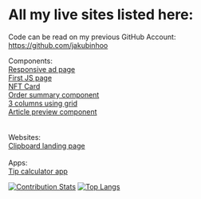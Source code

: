 # All my live sites listed here:

Code can be read on my previous GitHub Account: https://github.com/jakubinhoo

Components:<br />
[Responsive ad page](https://epic-lumiere-c0e0c5.netlify.app)  <br />
[First JS page](https://xenodochial-pike-fdb1c5.netlify.app) <br />
[NFT Card](https://quirky-perlman-678b0e.netlify.app) <br />
[Order summary component](https://youthful-shannon-636706.netlify.app/)<br />
[3 columns using grid](https://pensive-mclean-65cad2.netlify.app/)<br />
[Article preview component](https://happy-agnesi-49262f.netlify.app/)<br />
<br />
<br />
Websites:<br />
[Clipboard landing page](https://lucid-ardinghelli-ddd435.netlify.app/)
<br />
<br />
Apps:<br />
[Tip calculator app](https://brave-agnesi-f0e72e.netlify.app/)


[![Contribution Stats](https://github-contribution-stats.vercel.app/api/?username=jradziejewski)](https://github.com/LordDashMe/github-contribution-stats/)
[![Top Langs](https://github-readme-stats.vercel.app/api/top-langs/?username=jradziejewski&layout=compact)](https://github.com/anuraghazra/github-readme-stats)

